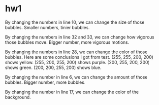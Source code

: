 # hw1

By changing the numbers in line 10, we can change the size of those bubbles. Smaller numbers, tinier bubbles.

By changing the numbers in line 32 and 33, we can change how vigorous those bubbles move. Bigger number, more vigorous motions.

By changing the numbers in line 28, we can change the color of those bubbles. Here are some conclusions I got from test. (255, 255, 200, 200) shows yellow. (255, 200, 255, 200) shows purple. (200, 255, 200, 200) shows green. (200, 200, 255, 200) shows blue.

By changing the number in line 6, we can change the amount of those bubbles. Bigger number, more bubbles.

By changing the number in line 17, we can change the color of the background.
